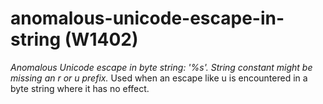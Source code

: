 # anomalous-unicode-escape-in-string (W1402)
*Anomalous Unicode escape in byte string: \'%s\'. String constant might
be missing an r or u prefix.* Used when an escape like u is encountered
in a byte string where it has no effect.
